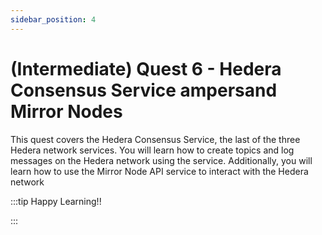 ```yaml
---
sidebar_position: 4
---
```


# (Intermediate) Quest 6 - Hedera Consensus Service ampersand Mirror Nodes

This quest covers the Hedera Consensus Service, the last of the three Hedera network services. You will learn how to create topics and log messages on the Hedera network using the service. Additionally, you will learn how to use the Mirror Node API service to interact with the Hedera network

:::tip Happy Learning!!

<QuestButton text="Go To Quest" link="https://app.stackup.dev/quest_page/intermediate-quest-7---hedera-consensus-service--mirror-nodes" />

:::
